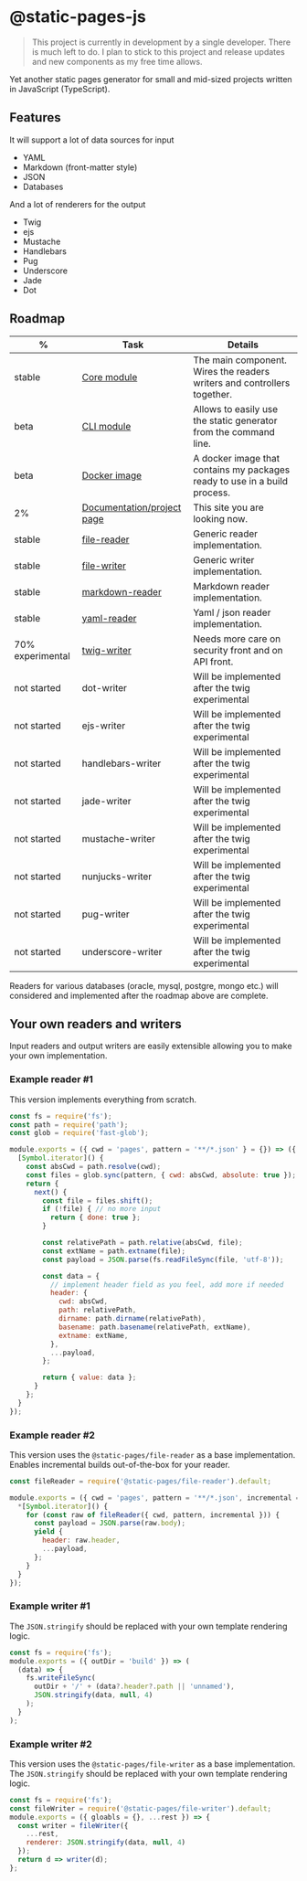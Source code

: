 # @static-pages-js

> This project is currently in development by a single developer. There is much left to do. I plan to stick to this project and release updates and new components as my free time allows.

Yet another static pages generator for small and mid-sized projects written in JavaScript (TypeScript).

## Features

It will support a lot of data sources for input
- YAML
- Markdown (front-matter style)
- JSON
- Databases

And a lot of renderers for the output
- Twig
- ejs
- Mustache
- Handlebars
- Pug
- Underscore
- Jade
- Dot

## Roadmap

| % | Task | Details |
|---|------|---------|
| stable | [Core module](https://www.npmjs.com/package/@static-pages/core) | The main component. Wires the readers writers and controllers together. |
| beta | [CLI module](https://www.npmjs.com/package/@static-pages/cli) | Allows to easily use the static generator from the command line. |
| beta | [Docker image](https://hub.docker.com/repository/docker/staticpages/cli) | A docker image that contains my packages ready to use in a build process. |
| 2% | [Documentation/project page](https://staticpagesjs.github.io/) | This site you are looking now. |
| stable | [file-reader](https://www.npmjs.com/package/@static-pages/file-reader) | Generic reader implementation. |
| stable | [file-writer](https://www.npmjs.com/package/@static-pages/file-writer) | Generic writer implementation. |
| stable | [markdown-reader](https://www.npmjs.com/package/@static-pages/markdown-reader) | Markdown reader implementation. |
| stable | [yaml-reader](https://www.npmjs.com/package/@static-pages/yaml-reader) | Yaml / json reader implementation. |
| 70% experimental | [twig-writer](https://www.npmjs.com/package/@static-pages/twig-writer) | Needs more care on security front and on API front. |
| not started | dot-writer | Will be implemented after the twig experimental |
| not started | ejs-writer | Will be implemented after the twig experimental |
| not started | handlebars-writer | Will be implemented after the twig experimental |
| not started | jade-writer | Will be implemented after the twig experimental |
| not started | mustache-writer | Will be implemented after the twig experimental |
| not started | nunjucks-writer | Will be implemented after the twig experimental |
| not started | pug-writer | Will be implemented after the twig experimental |
| not started | underscore-writer | Will be implemented after the twig experimental |

Readers for various databases (oracle, mysql, postgre, mongo etc.) will considered and implemented after the roadmap above are complete.

## Your own readers and writers

Input readers and output writers are easily extensible allowing you to make your own implementation.

### Example reader #1

This version implements everything from scratch.

```js
const fs = require('fs');
const path = require('path');
const glob = require('fast-glob');

module.exports = ({ cwd = 'pages', pattern = '**/*.json' } = {}) => ({
  [Symbol.iterator]() {
    const absCwd = path.resolve(cwd);
    const files = glob.sync(pattern, { cwd: absCwd, absolute: true });
    return {
      next() {
        const file = files.shift();
        if (!file) { // no more input
          return { done: true };
        }

        const relativePath = path.relative(absCwd, file);
        const extName = path.extname(file);
        const payload = JSON.parse(fs.readFileSync(file, 'utf-8'));

        const data = {
          // implement header field as you feel, add more if needed
          header: {
            cwd: absCwd,
            path: relativePath,
            dirname: path.dirname(relativePath),
            basename: path.basename(relativePath, extName),
            extname: extName,
          },
          ...payload,
        };

        return { value: data };
      }
    };
  }
});
```

### Example reader #2

This version uses the `@static-pages/file-reader` as a base implementation. Enables incremental builds out-of-the-box for your reader.

```js
const fileReader = require('@static-pages/file-reader').default;

module.exports = ({ cwd = 'pages', pattern = '**/*.json', incremental = false } = {}) => ({
  *[Symbol.iterator]() {
    for (const raw of fileReader({ cwd, pattern, incremental })) {
      const payload = JSON.parse(raw.body);
      yield {
        header: raw.header,
        ...payload,
      };
    }
  }
});
```

### Example writer #1

The `JSON.stringify` should be replaced with your own template rendering logic.

```js
const fs = require('fs');
module.exports = ({ outDir = 'build' }) => (
  (data) => {
    fs.writeFileSync(
      outDir + '/' + (data?.header?.path || 'unnamed'),
      JSON.stringify(data, null, 4)
    );
  }
);
```

### Example writer #2

This version uses the `@static-pages/file-writer` as a base implementation. The `JSON.stringify` should be replaced with your own template rendering logic.

```js
const fs = require('fs');
const fileWriter = require('@static-pages/file-writer').default;
module.exports = ({ gloabls = {}, ...rest }) => {
  const writer = fileWriter({
    ...rest,
    renderer: JSON.stringify(data, null, 4)
  });
  return d => writer(d);
};
```
